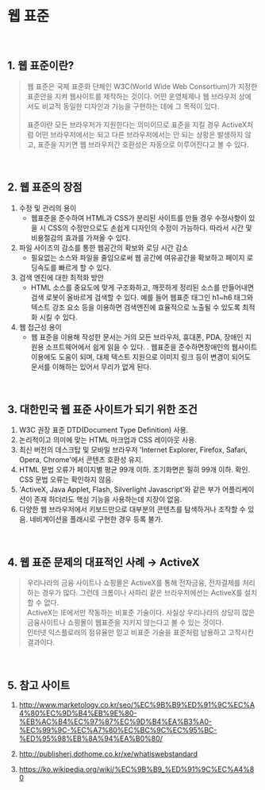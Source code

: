 # 웹 표준 

<br>

## 1. 웹 표준이란? 

> 웹 표준은 국제 표준화 단체인 W3C(World Wide Web Consortium)가 지정한 표준안을 지켜 웹사이트를 제작하는 것이다. 어떤 운영체제나 웹 브라우저 상에서도 비교적 동일한 디자인과 기능을 구현하는 데에 그 목적이 있다.
> <br> <br> 표준이란 모든 브라우저가 지원한다는 의미이므로 표준을 지킬 경우 ActiveX처럼 어떤 브라우저에서는 되고 다른 브라우저에서는 안 되는 상황은 발생하지 않고, 표준을 지키면 웹 브라우저간 호환성은 자동으로 이루어진다고 볼 수 있다. 

<br>

## 2. 웹 표준의 장점

1. 수정 및 관리의 용이 <br>
    - 웹표준을 준수하여 HTML과 CSS가 분리된 사이트를 만들 경우 수정사항이 있을 시 CSS의 수정만으로도 손쉽게 디자인의 수정이 가능하다. 따라서 시간 및 비용절감의 효과를 가져올 수 있다. 
2. 파일 사이즈의 감소를 통한 웹공간의 확보와 로딩 시간 감소
    - 필요없는 소스와 파일을 줄임으로써 웹 공간에 여유공간을 확보하고 페이지 로딩속도를 빠르게 할 수 있다. 
3. 검색 엔진에 대한 최적화 방안
    - HTML 소스를 중요도에 맞게 구조화하고, 깨끗하게 정리된 소스를 만들어내면 검색 로봇이 올바르게 검색할 수 있다. 예를 들어 웹표준 태그인 h1~h6 태그와 텍스트 강조 요소 등을 이용하면 검색엔진에 효율적으로 노출될 수 있도록 최적화 시킬 수 있다. 
4. 웹 접근성 용이 
    - 웹 표준을 이용해 작성한 문서는 거의 모든 브라우저, 휴대폰, PDA, 장애인 지원용 소프트웨어에서 쉽게 읽을 수 있다. . 웹표준을 준수하면장애인의 웹사이트 이용에도 도움이 되며, 대체 텍스트 지원으로 이미지 링크 등이 변경이 되어도 문서를 이해하는 있어서 무리가 없게 된다. 

<br>

## 3. 대한민국 웹 표준 사이트가 되기 위한 조건 

1. W3C 권장 표준 DTD(Document Type Definition) 사용. 
2. 논리적이고 의미에 맞는 HTML 마크업과 CSS 레이아웃 사용.
3. 최신 버전의 데스크탑 및 모바일 브라우저 'Internet Explorer, Firefox, Safari, Opera, Chrome'에서 콘텐츠 호환성 유지.
4. HTML 문법 오류가 페이지별 평균 99개 이하. 초기화면은 필히 99개 이하. 확인. CSS 문법 오류는 확인하지 않음. 
5. 'ActiveX, Java Applet, Flash, Silverlight Javascript'와 같은 부가 어플리케이션이 존재 하더라도 핵심 기능을 사용하는데 지장이 없음.
6. 다양한 웹 브라우저에서 키보드만으로 대부분의 콘텐츠를 탐색하거나 조작할 수 있음. 네비게이션을 플래시로 구현한 경우 등록 불가.

<br>

## 4. 웹 표준 문제의 대표적인 사례 → ActiveX 

> 우리나라의 금융 사이트나 쇼핑몰은 ActiveX를 통해 전자금융, 전자결제를 처리하는 경우가 많다. 그런데 크롬이나 사파리 같은 브라우저에선는 ActiveX를 설치할 수 없다. 
> <br>
> ActiveX는 IE에서만 작동하는 비표준 기술이다. 사실상 우리나라의 상당히 많은 금융사이트나 쇼핑몰이 웹표준을 지키지 않는다고 볼 수 있는 것이다. <br>
> 인터넷 익스플로러의 점유율만 믿고 비표준 기술을 표준처럼 남용하고 고착시킨 결과이다. 

<br>

## 5. 참고 사이트 
1. http://www.marketology.co.kr/seo/%EC%9B%B9%ED%91%9C%EC%A4%80%EC%9D%B4%EB%9E%80-%EB%AC%B4%EC%97%87%EC%9D%B4%EA%B3%A0-%EC%99%9C-%EC%A7%80%EC%BC%9C%EC%95%BC-%ED%95%98%EB%8A%94%EA%B0%80/

2. http://publisherj.dothome.co.kr/xe/whatiswebstandard

3. https://ko.wikipedia.org/wiki/%EC%9B%B9_%ED%91%9C%EC%A4%80